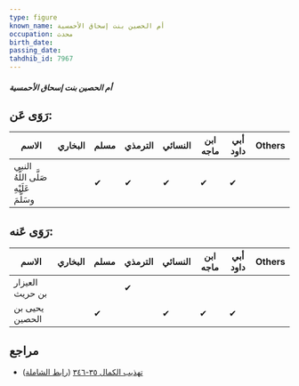 ```yaml
---
type: figure
known_name: أم الحصين بنت إسحاق الأحمسية
occupation: محدث
birth_date:
passing_date:
tahdhib_id: 7967
---
```

##### أم الحصين بنت إسحاق الأحمسية

## رَوَى عَن:
| الاسم                                  | البخاري | مسلم | الترمذي | النسائي | ابن ماجه | أبي داود | Others |
| -------------------------------------- | ------- | ---- | ------- | ------- | -------- | -------- | ------ |
| النبي صَلَّى اللَّهُ عَلَيْهِ وسَلَّمَ |         | ✔    | ✔       | ✔       | ✔        | ✔        |        |
## رَوَى عَنه:
| الاسم           | البخاري | مسلم | الترمذي | النسائي | ابن ماجه | أبي داود | Others |
| --------------- | ------- | ---- | ------- | ------- | -------- | -------- | ------ |
| العيزار بن حريث |         |      | ✔       |         |          |          |        |
| يحيى بن الحصين  |         | ✔    |         | ✔       | ✔        | ✔        |        |
## مراجع
- [تهذيب الكمال ٣٥-٣٤٦](obsidian://open?vault=Tahdhib-al-Kamal&file=Figures/٧٩٦٧-أم%20الحصين%20بنت%20إسحاق%20الأحمسية) ([رابط الشاملة](https://shamela.ws/book/3722/18945))